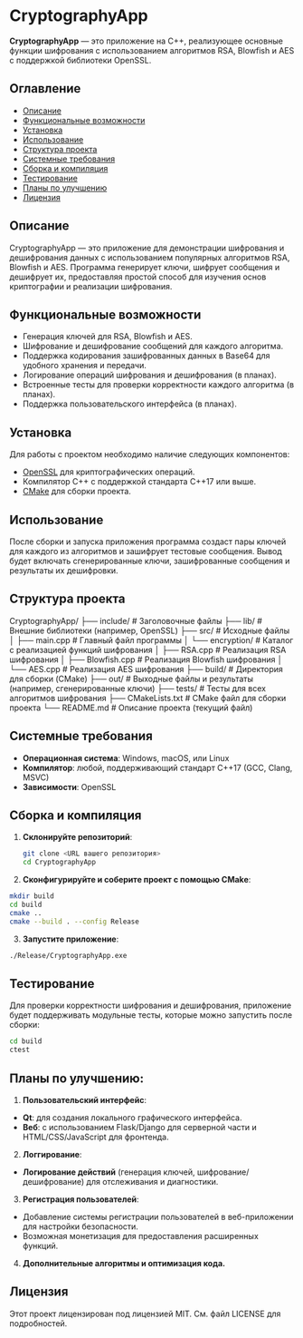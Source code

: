 # CryptographyApp

**CryptographyApp** — это приложение на C++, реализующее основные функции шифрования с использованием алгоритмов RSA, Blowfish и AES с поддержкой библиотеки OpenSSL.

## Оглавление
- [Описание](#описание)
- [Функциональные возможности](#функциональные-возможности)
- [Установка](#установка)
- [Использование](#использование)
- [Структура проекта](#структура-проекта)
- [Системные требования](#системные-требования)
- [Сборка и компиляция](#сборка-и-компиляция)
- [Тестирование](#тестирование)
- [Планы по улучшению](#планы-по-улучшению)
- [Лицензия](#лицензия)

## Описание
CryptographyApp — это приложение для демонстрации шифрования и дешифрования данных с использованием популярных алгоритмов RSA, Blowfish и AES. Программа генерирует ключи, шифрует сообщения и дешифрует их, предоставляя простой способ для изучения основ криптографии и реализации шифрования.

## Функциональные возможности
- Генерация ключей для RSA, Blowfish и AES.
- Шифрование и дешифрование сообщений для каждого алгоритма.
- Поддержка кодирования зашифрованных данных в Base64 для удобного хранения и передачи.
- Логирование операций шифрования и дешифрования (в планах).
- Встроенные тесты для проверки корректности каждого алгоритма (в планах).
- Поддержка пользовательского интерфейса (в планах).

## Установка
Для работы с проектом необходимо наличие следующих компонентов:
- [OpenSSL](https://www.openssl.org/) для криптографических операций.
- Компилятор C++ с поддержкой стандарта C++17 или выше.
- [CMake](https://cmake.org/) для сборки проекта.

## Использование
После сборки и запуска приложения программа создаст пары ключей для каждого из алгоритмов и зашифрует тестовые сообщения. Вывод будет включать сгенерированные ключи, зашифрованные сообщения и результаты их дешифровки.

## Структура проекта
CryptographyApp/
├── include/             # Заголовочные файлы
├── lib/                 # Внешние библиотеки (например, OpenSSL)
├── src/                 # Исходные файлы
│   ├── main.cpp         # Главный файл программы
│   └── encryption/      # Каталог с реализацией функций шифрования
│       ├── RSA.cpp      # Реализация RSA шифрования
│       ├── Blowfish.cpp # Реализация Blowfish шифрования
│       └── AES.cpp      # Реализация AES шифрования
├── build/               # Директория для сборки (CMake)
├── out/                 # Выходные файлы и результаты (например, сгенерированные ключи)
├── tests/               # Тесты для всех алгоритмов шифрования
├── CMakeLists.txt       # CMake файл для сборки проекта
└── README.md            # Описание проекта (текущий файл)


## Системные требования
- **Операционная система**: Windows, macOS, или Linux
- **Компилятор**: любой, поддерживающий стандарт C++17 (GCC, Clang, MSVC)
- **Зависимости**: OpenSSL

## Сборка и компиляция
1. **Склонируйте репозиторий**:
   ```bash
   git clone <URL вашего репозитория>
   cd CryptographyApp
   ```

2. **Сконфигурируйте и соберите проект с помощью CMake**:
  ```bash
  mkdir build
  cd build
  cmake ..
  cmake --build . --config Release
  ```

3. **Запустите приложение**:
  ```bash
  ./Release/CryptographyApp.exe
  ```

## Тестирование

Для проверки корректности шифрования и дешифрования, приложение будет поддерживать модульные тесты, которые можно запустить после сборки:
  ```bash
  cd build
  ctest
  ```

## Планы по улучшению:

1. **Пользовательский интерфейс**:
- **Qt**: для создания локального графического интерфейса.
- **Веб**: с использованием Flask/Django для серверной части и HTML/CSS/JavaScript для фронтенда.

2. **Логгирование**:
- **Логирование действий** (генерация ключей, шифрование/дешифрование) для отслеживания и диагностики.

3. **Регистрация пользователей**:
- Добавление системы регистрации пользователей в веб-приложении для настройки безопасности.
- Возможная монетизация для предоставления расширенных функций.

4. **Дополнительные алгоритмы и оптимизация кода.**

## Лицензия
Этот проект лицензирован под лицензией MIT. См. файл LICENSE для подробностей.